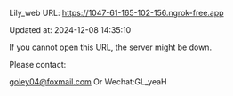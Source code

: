 Lily_web URL: https://1047-61-165-102-156.ngrok-free.app

Updated at: 2024-12-08 14:35:10

If you cannot open this URL, the server might be down.

Please contact: 

goley04@foxmail.com Or Wechat:GL_yeaH